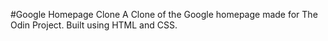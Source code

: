 #Google Homepage Clone
A Clone of the Google homepage made for The Odin Project. Built using HTML and CSS.
